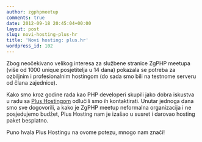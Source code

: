 ```yaml
---
author: zgphpmeetup
comments: true
date: 2012-09-18 20:45:04+00:00
layout: post
slug: novi-hosting-plus-hr
title: 'Novi hosting: plus.hr'
wordpress_id: 102
---
```


Zbog neočekivano velikog interesa za službene stranice ZgPHP meetupa (više od 1000 unique posjetitelja u 14 dana) pokazala se potreba za ozbiljnim i profesionalnim hostingom (do sada smo bili na testnome serveru od člana zajednice).

Kako smo kroz godine rada kao PHP developeri skupili jako dobra iskustva u radu sa [Plus Hostingom](http://www.plus.hr) odlučili smo ih kontaktirati. Unutar jednoga dana smo sve dogovorili, a kako je ZgPHP meetup neformalna organizacija i ne posjedujemo budžet, Plus Hosting nam je izašao u susret i darovao hosting paket besplatno.

Puno hvala Plus Hostingu na ovome potezu, mnogo nam znači!
